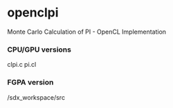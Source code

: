 # openclpi
Monte Carlo Calculation of PI - OpenCL Implementation

### CPU/GPU versions
clpi.c
pi.cl

### FGPA version
/sdx_workspace/src
